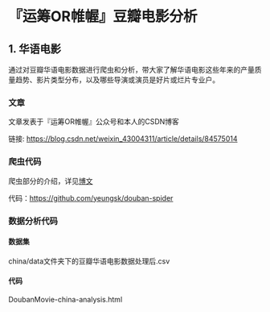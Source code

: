 # 『运筹OR帷幄』豆瓣电影分析

## 1. 华语电影

通过对豆瓣华语电影数据进行爬虫和分析，带大家了解华语电影这些年来的产量质量趋势、影片类型分布，以及哪些导演或演员是好片或烂片专业户。



### 文章

文章发表于『运筹OR帷幄』公众号和本人的CSDN博客

链接: https://blog.csdn.net/weixin_43004311/article/details/84575014



### 爬虫代码

爬虫部分的介绍，详见[博文](https://blog.csdn.net/weixin_43004311/article/details/82962159)

代码：https://github.com/yeungsk/douban-spider



### 数据分析代码

#### 数据集

china/data文件夹下的豆瓣华语电影数据处理后.csv

#### 代码

DoubanMovie-china-analysis.html




